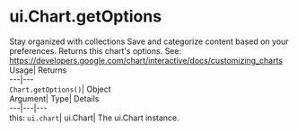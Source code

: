  
#  ui.Chart.getOptions 
Stay organized with collections  Save and categorize content based on your preferences. 
Returns this chart's options. See: https://developers.google.com/chart/interactive/docs/customizing_charts Usage| Returns  
---|---  
`Chart.getOptions()`| Object  
Argument| Type| Details  
---|---|---  
this: `ui.chart`| ui.Chart| The ui.Chart instance.  
